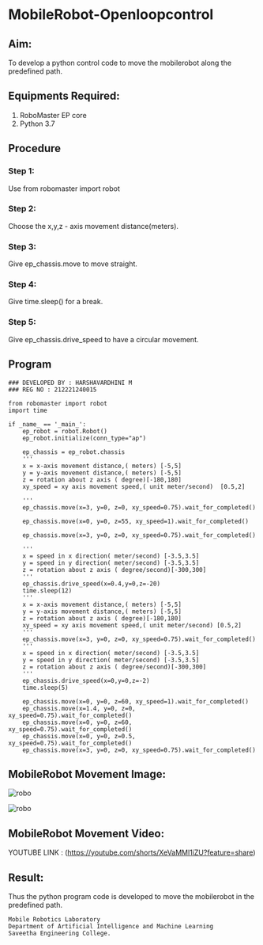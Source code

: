 # MobileRobot-Openloopcontrol
## Aim:

To develop a python control code to move the mobilerobot along the predefined path.

## Equipments Required:
1. RoboMaster EP core
2. Python 3.7

## Procedure

### Step 1:
Use from robomaster import robot
### Step 2:
Choose the x,y,z - axis movement distance(meters).
### Step 3:
Give ep_chassis.move to move straight.
### Step 4:
Give time.sleep() for a break.
### Step 5:
Give ep_chassis.drive_speed to have a circular movement.

## Program
```
### DEVELOPED BY : HARSHAVARDHINI M
### REG NO : 212221240015

from robomaster import robot
import time

if _name_ == '_main_':
    ep_robot = robot.Robot()
    ep_robot.initialize(conn_type="ap")

    ep_chassis = ep_robot.chassis
    '''
    x = x-axis movement distance,( meters) [-5,5]
    y = y-axis movement distance,( meters) [-5,5]
    z = rotation about z axis ( degree)[-180,180]
    xy_speed = xy axis movement speed,( unit meter/second)  [0.5,2]

    '''
    ep_chassis.move(x=3, y=0, z=0, xy_speed=0.75).wait_for_completed()

    ep_chassis.move(x=0, y=0, z=55, xy_speed=1).wait_for_completed()

    ep_chassis.move(x=3, y=0, z=0, xy_speed=0.75).wait_for_completed()

    '''
    x = speed in x direction( meter/second) [-3.5,3.5]
    y = speed in y direction( meter/second) [-3.5,3.5]
    z = rotation about z axis ( degree/second)[-300,300]
    '''
    ep_chassis.drive_speed(x=0.4,y=0,z=-20)
    time.sleep(12)
    '''
    x = x-axis movement distance,( meters) [-5,5]
    y = y-axis movement distance,( meters) [-5,5]
    z = rotation about z axis ( degree)[-180,180]
    xy_speed = xy axis movement speed,( unit meter/second) [0.5,2]
    '''
    ep_chassis.move(x=3, y=0, z=0, xy_speed=0.75).wait_for_completed()
    '''
    x = speed in x direction( meter/second) [-3.5,3.5]
    y = speed in y direction( meter/second) [-3.5,3.5]
    z = rotation about z axis ( degree/second)[-300,300]
    '''
    ep_chassis.drive_speed(x=0,y=0,z=-2)
    time.sleep(5)
    
    ep_chassis.move(x=0, y=0, z=60, xy_speed=1).wait_for_completed()
    ep_chassis.move(x=1.4, y=0, z=0, xy_speed=0.75).wait_for_completed()
    ep_chassis.move(x=0, y=0, z=60, xy_speed=0.75).wait_for_completed()
    ep_chassis.move(x=0, y=0, z=0.5, xy_speed=0.75).wait_for_completed()
    ep_chassis.move(x=3, y=0, z=0, xy_speed=0.75).wait_for_completed()
```

## MobileRobot Movement Image:

![robo](./img/robomaster.png)

![robo](https://user-images.githubusercontent.com/93427208/153640555-1d471dec-bb24-480e-89eb-629ad398ae0d.png)

 


## MobileRobot Movement Video:



YOUTUBE LINK :
(https://youtube.com/shorts/XeVaMMl1iZU?feature=share)
## Result:
Thus the python program code is developed to move the mobilerobot in the predefined path.


```
Mobile Robotics Laboratory
Department of Artificial Intelligence and Machine Learning
Saveetha Engineering College.
```
